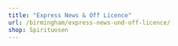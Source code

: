 ```yaml
---
title: "Express News & Off Licence"
url: /birmingham/express-news-und-off-licence/
shop: Spirituosen
---
```

